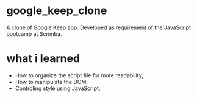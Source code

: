 # google_keep_clone
A clone of Google Keep app. Developed as requirement of the JavaScript bootcamp at Scrimba.

# what i learned
* How to organize the script file for more readability;
* How to manipulate the DOM;
* Controling style using JavaScript;
